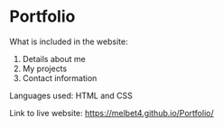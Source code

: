 # Portfolio
What is included in the website:
1. Details about me
2. My projects
3. Contact information

Languages used: HTML and CSS 

Link to live website: https://melbet4.github.io/Portfolio/

